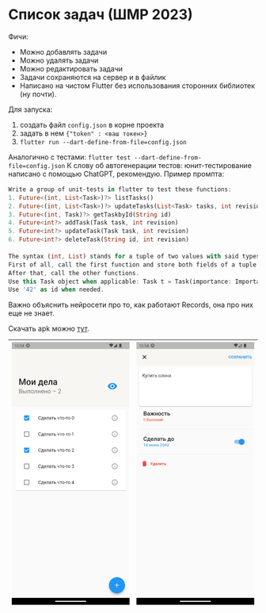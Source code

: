 # Список задач (ШМР 2023)
Фичи:
* Можно добавлять задачи
* Можно удалять задачи
* Можно редактировать задачи
* Задачи сохраняются на сервер и в файлик
* Написано на чистом Flutter без использования сторонних библиотек (ну почти).

Для запуска:
1. создать файл `config.json` в корне проекта
2. задать в нем `{"token" : <ваш токен>}`
3. `flutter run --dart-define-from-file=config.json` 

Аналогично с тестами: `flutter test --dart-define-from-file=config.json`
К слову об автогенерации тестов: юнит-тестирование написано с помощью ChatGPT, рекомендую. Пример промпта:
```dart
Write a group of unit-tests in flutter to test these functions:
1. Future<(int, List<Task>)?> listTasks()
2. Future<(int, List<Task>)?> updateTasks(List<Task> tasks, int revision)
3. Future<(int, Task)?> getTaskbyId(String id)
4. Future<int?> addTask(Task task, int revision)
5. Future<int?> updateTask(Task task, int revision)
6. Future<int?> deleteTask(String id, int revision)

The syntax (int, List) stands for a tuple of two values with said types. You can access these fields using tuple.$1 and tuple.$2.
First of all, call the first function and store both fields of a tuple as variables. Then increase the integer by one and pass it into the second function.
After that, call the other functions.
Use this Task object when applicable: Task t = Task(importance: Importance.low, text: 'test', done: false, id: '42');
Use '42' as id when needed.
```
Важно объяснить нейросети про то, как работают Records, она про них еще не знает.

Скачать apk можно [тут](https://github.com/peaashmeter/yandex_todo/releases/download/v1.1.0/app-release.apk).

| <img src="https://github.com/peaashmeter/yandex_todo/blob/main/screenshots/1.png" width="300">  |  <img src="https://github.com/peaashmeter/yandex_todo/blob/main/screenshots/2.png" width="300"> |
|:-:|---|


